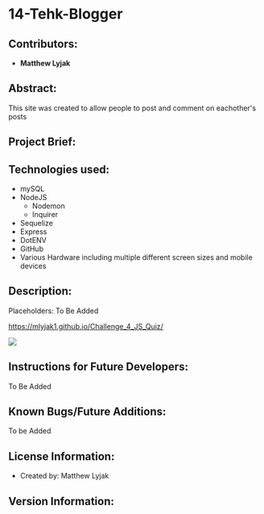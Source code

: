 # 14-Tehk-Blogger

## Contributors:

* **Matthew Lyjak**

## Abstract:

This site was created to allow people to post and comment on eachother's posts

## Project Brief:



## Technologies used:

* mySQL
* NodeJS
    * Nodemon
    * Inquirer
* Sequelize
* Express
* DotENV
* GitHub
* Various Hardware including multiple different screen sizes and mobile devices

## Description:

Placeholders: To Be Added

https://mlyjak1.github.io/Challenge_4_JS_Quiz/

![](assets/images/JS%20Quiz%20Screenshot.png)


## Instructions for Future Developers:

To Be Added

## Known Bugs/Future Additions:

To be Added

## License Information:

* Created by: Matthew Lyjak

## Version Information: